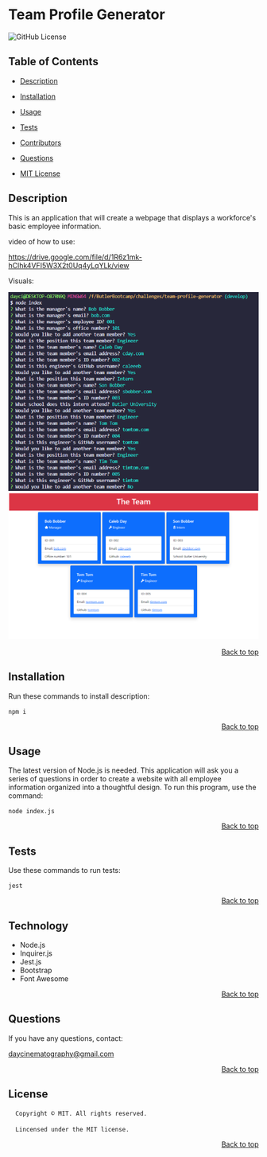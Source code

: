 <h1 id='title'> Team Profile Generator </h1>

![GitHub License](https://img.shields.io/badge/license-MIT-blue.svg)

<h2 id='contents'> Table of Contents </h2>

* [Description](#description)

* [Installation](#installation)

* [Usage](#usage)
 
* [Tests](#tests)

* [Contributors](#technology)

* [Questions](#questions) 

* [MIT License](#license)

<h2 id='description'> Description </h2>

This is an application that will create a webpage that displays a workforce's basic employee information.

video of how to use:

https://drive.google.com/file/d/1R6z1mk-hClhk4VFI5W3X2t0Uq4yLqYLk/view

Visuals:

<img src="./assets/screenshots/node-team-profile-example.PNG" alt="Node Terminal Prompts" width="600">

<img src="./assets/screenshots/team-profile-example.PNG" alt="Website Visual" width="600">


<p style='text-align: right;'><a href='#title'>Back to top</a></p>


<h2 id='installation'> Installation </h2>

Run these commands to install description:

```
npm i
```

<p style='text-align: right;'><a href='#title'>Back to top</a></p>

<h2 id='usage'> Usage </h2>

The latest version of Node.js is needed. This application will ask you a series of questions in order to create a website with all employee information organized into a thoughtful design. To run this program, use the command: 

```
node index.js
```

<p style='text-align: right;'><a href='#title'>Back to top</a></p>

    
<h2 id='tests'> Tests </h2>
    
Use these commands to run tests:

```
jest
```
    
<p style='text-align: right;'><a href='#title'>Back to top</a></p>
    
<h2 id='technology'> Technology </h2>

- Node.js
- Inquirer.js
- Jest.js
- Bootstrap
- Font Awesome

<p style='text-align: right;'><a href='#title'>Back to top</a></p>

<h2 id='questions'> Questions </h2>

If you have any questions, contact:

daycinematography@gmail.com

<p style='text-align: right;'><a href='#title'>Back to top</a></p>

<h2 id='license'>License</h2>

      Copyright © MIT. All rights reserved.
      
      Lincensed under the MIT license.

<p style='text-align: right;'><a href='#title'>Back to top</a></p>
